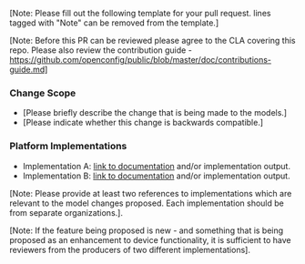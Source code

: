 [Note: Please fill out the following template for your pull request. lines
tagged with "Note" can be removed from the template.]

[Note: Before this PR can be reviewed please agree to the CLA covering this
repo. Please also review the contribution guide -
https://github.com/openconfig/public/blob/master/doc/contributions-guide.md]

### Change Scope

* [Please briefly describe the change that is being made to the models.]
* [Please indicate whether this change is backwards compatible.]
### Platform Implementations

 * Implementation A: [link to documentation](http://foo.com) and/or
   implementation output.
 * Implementation B: [link to documentation](http://foo.com) and/or
   implementation output.

[Note: Please provide at least two references to implementations which are relevant to the model changes proposed.  Each implementation should be from separate organizations.]. 

[Note: If the feature being proposed is new - and something that is being
proposed as an enhancement to device functionality, it is sufficient to have
reviewers from the producers of two different implementations].
